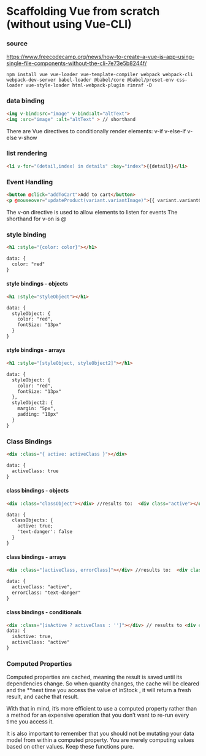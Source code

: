 # Scaffolding Vue from scratch (without using Vue-CLI)

### source
https://www.freecodecamp.org/news/how-to-create-a-vue-js-app-using-single-file-components-without-the-cli-7e73e5b8244f/
```
npm install vue vue-loader vue-template-compiler webpack webpack-cli webpack-dev-server babel-loader @babel/core @babel/preset-env css-loader vue-style-loader html-webpack-plugin rimraf -D
```

### data binding
```html
<img v-bind:src="image" v-bind:alt="altText">
<img :src="image" :alt="altText" > // shorthand
```

There are Vue directives to conditionally render elements:
v-if
v-else-if
v-else
v-show

### list rendering
```html
<li v-for="(detail,index) in details" :key="index">{{detail}}</li>
```

### Event Handling
```html
<button @click="addToCart">Add to cart</button>
<p @mouseover="updateProduct(variant.variantImage)">{{ variant.variantColor}}</p> // with arguments
```
The v-on directive is used to allow elements to listen for events
The shorthand for v-on is @

### style binding
```html
<h1 :style="{color: color}"></h1>

data: {
  color: "red"
}
```
#### style bindings - objects
```html
<h1 :style="styleObject"></h1>

data: {
  styleObject: {
    color: "red",
    fontSize: "13px"
  }
}
```
#### style bindings - arrays
```html
<h1 :style="[styleObject, styleObject2]"></h1>

data: {
  styleObject: {
    color: "red",
    fontSize: "13px"
  },
  styleObject2: {
    margin: "5px",
    padding: "10px"
  }
}
```

### Class Bindings
```html
<div :class="{ active: activeClass }"></div>

data: {
  activeClass: true
}
```
#### class bindings - objects
```html
<div :class="classObject"></div> //results to:  <div class="active"></div>

data: {
  classObjects: {
    active: true;
    'text-danger': false
  }
}
```
#### class bindings - arrays
```html
<div :class="[activeClass, errorClass]"></div> //results to:  <div class="active text-danger"></div>

data: {
  activeClass: "active",
  errorClass: "text-danger"
}
```
#### class bindings - conditionals
```html
<div :class="[isActive ? activeClass : '']"></div> // results to <div class="active"></div>
data: {
  isActive: true,
  activeClass: "active"
}
```

### Computed Properties
Computed properties are cached, meaning the result is saved until its dependencies change. So when quantity changes, the cache will be cleared and the **next time you access the value of inStock , it will return a fresh result, and cache that result.

With that in mind, it’s more efficient to use a computed property rather than a method for an expensive operation that you don’t want to re-run every time you access it.

It is also important to remember that you should not be mutating your data model from within a computed property. You are merely computing values based on other values. Keep these functions pure.